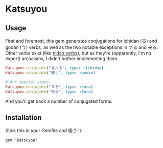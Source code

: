 # Katsuyou

## Usage

First and foremost, this gem generates conjugations for ichidan (る) and godan
(う) verbs, as well as the two notable exceptions in する and 来る. Other verbs
exist (like
[nidan verbs](https://en.wiktionary.org/wiki/Category:Japanese_nidan_verbs)),
but as they're (apparently, I'm no expert) archaisms, I didn't bother
implementing them.

``` ruby
Katsuyou.conjugate("食べる", type: :ichidan)
Katsuyou.conjugate("聞く", type: :godan)

# Our special cases
Katsuyou.conjugate("する", type: :suru)
Katsuyou.conjugate("来る", type: :kuru)
```

And you'll get back a number of conjugated forms.

## Installation

Stick this in your Gemfile and 吸う it:

```
gem "katsuyou"
```

